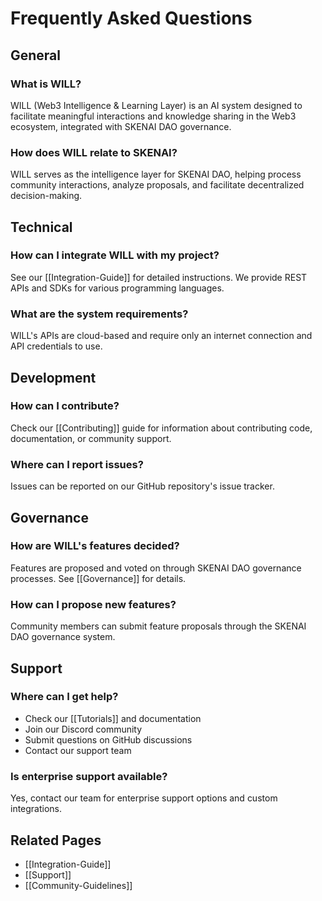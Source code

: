 # Frequently Asked Questions

## General

### What is WILL?
WILL (Web3 Intelligence & Learning Layer) is an AI system designed to facilitate meaningful interactions and knowledge sharing in the Web3 ecosystem, integrated with SKENAI DAO governance.

### How does WILL relate to SKENAI?
WILL serves as the intelligence layer for SKENAI DAO, helping process community interactions, analyze proposals, and facilitate decentralized decision-making.

## Technical

### How can I integrate WILL with my project?
See our [[Integration-Guide]] for detailed instructions. We provide REST APIs and SDKs for various programming languages.

### What are the system requirements?
WILL's APIs are cloud-based and require only an internet connection and API credentials to use.

## Development

### How can I contribute?
Check our [[Contributing]] guide for information about contributing code, documentation, or community support.

### Where can I report issues?
Issues can be reported on our GitHub repository's issue tracker.

## Governance

### How are WILL's features decided?
Features are proposed and voted on through SKENAI DAO governance processes. See [[Governance]] for details.

### How can I propose new features?
Community members can submit feature proposals through the SKENAI DAO governance system.

## Support

### Where can I get help?
- Check our [[Tutorials]] and documentation
- Join our Discord community
- Submit questions on GitHub discussions
- Contact our support team

### Is enterprise support available?
Yes, contact our team for enterprise support options and custom integrations.

## Related Pages
- [[Integration-Guide]]
- [[Support]]
- [[Community-Guidelines]]
